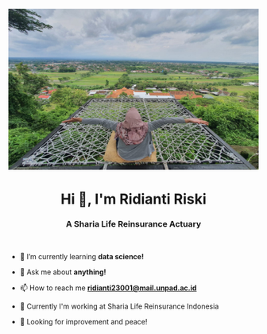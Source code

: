 <p align="center">
  <img src="foto3.jpeg" width="524px" height="324px">
</p>

<h1 align="center">Hi 👋, I'm Ridianti Riski</h1>
<h3 align="center">A Sharia Life Reinsurance Actuary</h3>
<br>

- 🌱 I’m currently learning **data science!**

- 💬 Ask me about **anything!**
  
- 📫 How to reach me **ridianti23001@mail.unpad.ac.id**
  
- 🏢 Currently I'm working at Sharia Life Reinsurance Indonesia

- 👀 Looking for improvement and peace!
